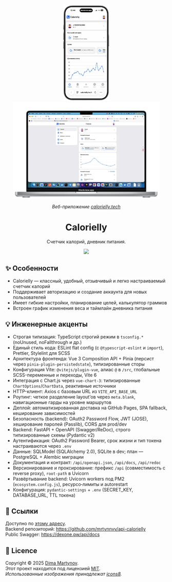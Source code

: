 
 <p align="center">

  <img height="300"  src="./mockups/iphone.png"/>

  <img height="300"  src="./mockups/mac.png"/>

</p>

<p align="center">
  <i>Веб-приложение <a href="https://calorielly.tech">calorielly.tech</a> </i>
</p>
<h1 align="center">Calorielly</h1>
<p align="center">Счетчик калорий, дневник питания.</p>

<p align="center">
  <a href="https://github.com/Dexone/Calorielly/blob/main/LICENSE">
    <img src="https://img.shields.io/github/license/Dexone/Calorielly?style=flat" />
  </a>
</p>

## ✨ Особенности

- Calorielly — классный, удобный, отзывчивый и легко настраиваемый счетчик калорий
- Поддерживает авторизацию и создание аккаунта для новых пользователей
- Имеет гибкие настройки, планирование целей, калькулятор граммов
- Встроен график изменения веса и таймлайн дневника питания

## 💡 Инженерные акценты

- Строгая типизация: TypeScript строгий режим в `tsconfig.*` (noUnused, noFallthrough и др.)
- Единый стиль кода: ESLint flat config (с `@typescript-eslint` и `import`), Prettier, Stylelint для SCSS
- Архитектура фронтенда: Vue 3 Composition API + Pinia (персист через `pinia-plugin-persistedstate`), типизированные сторы
- Конфигурация Vite: `@vitejs/plugin-vue`, алиас `@` в `/src`, глобальные SCSS-переменные и переходы, Vite 6
- Интеграция с Chart.js через `vue-chart-3`: типизированные `ChartOptions`/`ChartData`, реактивные источники
- HTTP-клиент: Axios с базовым URL из `VITE_API_BASE_URL`
- Роутинг: четкое разделение layout’ов через `meta.blank`, навигационные гарды на уровне маршрутов
- Деплой: автоматизированная доставка на GitHub Pages, SPA fallback, кеширование зависимостей
- Безопасность (backend): OAuth2 Password Flow, JWT (JOSE), хеширование паролей (Passlib), CORS для prod/dev
 - Backend: FastAPI + OpenAPI (Swagger/ReDoc), строго типизированные схемы (Pydantic v2)
 - Аутентификация: OAuth2 Password Bearer, срок жизни и тип токена настраиваются через `.env`
 - Данные: SQLModel (SQLAlchemy 2.0), SQLite в dev; план — PostgreSQL + Alembic миграции
 - Документация и контракт: `/api/openapi.json`, `/api/docs`, `/api/redoc`
 - Версионирование и проксирование: префикс `/api` (совместимость с reverse proxy), `root-path` в Uvicorn
 - Развёртывание backend: Uvicorn workers под PM2 (`ecosystem.config.js`), ресурсо‑лимиты и autorestart
 - Конфигурация: `pydantic-settings` + `.env` (SECRET_KEY, DATABASE_URL, TTL токена)

## 🚀 Ссылки

Доступно по [этому адресу](https://calorielly.tech).  
Backend репозиторий: https://github.com/mrtynnvv/api-calorielly  
Public Swagger: https://dexone.pw/api/docs

## 📝 Licence

Copyright © 2025 [Dima Martynov](https://github.com/dexone).<br />
Этот проект находится под лицензией [MIT](https://github.com/Dexone/Calorielly/blob/main/LICENSE).<br />
_Использованные изображения принадлежат [icons8](https://icons8.ru/)._
